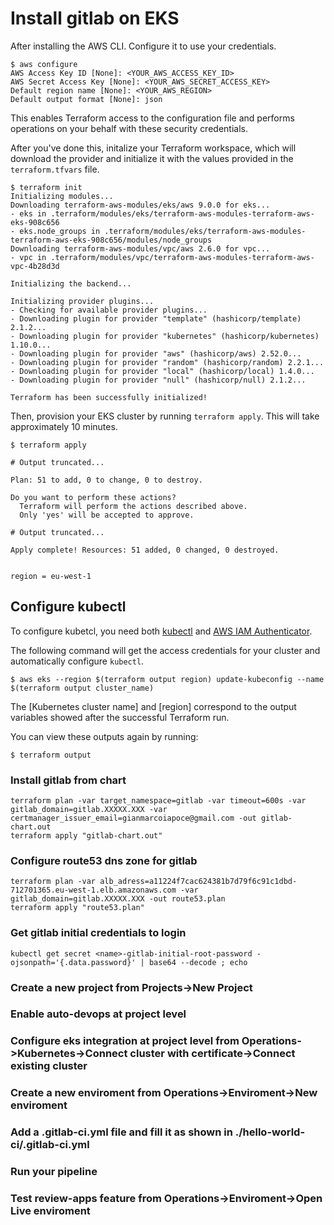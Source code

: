 # Install gitlab on EKS

After installing the AWS CLI. Configure it to use your credentials.

```shell
$ aws configure
AWS Access Key ID [None]: <YOUR_AWS_ACCESS_KEY_ID>
AWS Secret Access Key [None]: <YOUR_AWS_SECRET_ACCESS_KEY>
Default region name [None]: <YOUR_AWS_REGION>
Default output format [None]: json
```

This enables Terraform access to the configuration file and performs operations on your behalf with these security credentials.

After you've done this, initalize your Terraform workspace, which will download 
the provider and initialize it with the values provided in the `terraform.tfvars` file.

```shell
$ terraform init
Initializing modules...
Downloading terraform-aws-modules/eks/aws 9.0.0 for eks...
- eks in .terraform/modules/eks/terraform-aws-modules-terraform-aws-eks-908c656
- eks.node_groups in .terraform/modules/eks/terraform-aws-modules-terraform-aws-eks-908c656/modules/node_groups
Downloading terraform-aws-modules/vpc/aws 2.6.0 for vpc...
- vpc in .terraform/modules/vpc/terraform-aws-modules-terraform-aws-vpc-4b28d3d

Initializing the backend...

Initializing provider plugins...
- Checking for available provider plugins...
- Downloading plugin for provider "template" (hashicorp/template) 2.1.2...
- Downloading plugin for provider "kubernetes" (hashicorp/kubernetes) 1.10.0...
- Downloading plugin for provider "aws" (hashicorp/aws) 2.52.0...
- Downloading plugin for provider "random" (hashicorp/random) 2.2.1...
- Downloading plugin for provider "local" (hashicorp/local) 1.4.0...
- Downloading plugin for provider "null" (hashicorp/null) 2.1.2...

Terraform has been successfully initialized!
```

Then, provision your EKS cluster by running `terraform apply`. This will 
take approximately 10 minutes.

```shell
$ terraform apply

# Output truncated...

Plan: 51 to add, 0 to change, 0 to destroy.

Do you want to perform these actions?
  Terraform will perform the actions described above.
  Only 'yes' will be accepted to approve.

# Output truncated...

Apply complete! Resources: 51 added, 0 changed, 0 destroyed.


region = eu-west-1
```

## Configure kubectl

To configure kubetcl, you need both [kubectl](https://kubernetes.io/docs/tasks/tools/install-kubectl/) 
and [AWS IAM Authenticator](https://docs.aws.amazon.com/eks/latest/userguide/install-aws-iam-authenticator.html).

The following command will get the access credentials for your cluster and automatically
configure `kubectl`.

```shell
$ aws eks --region $(terraform output region) update-kubeconfig --name $(terraform output cluster_name)
```

The
[Kubernetes cluster name]
and [region] correspond to the output variables showed after the successful Terraform run.

You can view these outputs again by running:

```shell
$ terraform output
```

### Install gitlab from chart
```shell
terraform plan -var target_namespace=gitlab -var timeout=600s -var gitlab_domain=gitlab.XXXXX.XXX -var certmanager_issuer_email=gianmarcoiapoce@gmail.com -out gitlab-chart.out
terraform apply "gitlab-chart.out"

```

### Configure route53 dns zone for gitlab
```shell
terraform plan -var alb_adress=a11224f7cac624381b7d79f6c91c1dbd-712701365.eu-west-1.elb.amazonaws.com -var gitlab_domain=gitlab.XXXXX.XXX -out route53.plan
terraform apply "route53.plan"

```

### Get gitlab initial credentials to login
```shell
kubectl get secret <name>-gitlab-initial-root-password -ojsonpath='{.data.password}' | base64 --decode ; echo
```

### Create a new project from Projects->New Project 

### Enable auto-devops at project level

### Configure eks integration at project level from Operations->Kubernetes->Connect cluster with certificate->Connect existing cluster

### Create a new enviroment from Operations->Enviroment->New enviroment

### Add a .gitlab-ci.yml file and fill it as shown in ./hello-world-ci/.gitlab-ci.yml

### Run your pipeline

### Test review-apps feature from  Operations->Enviroment->Open Live enviroment
